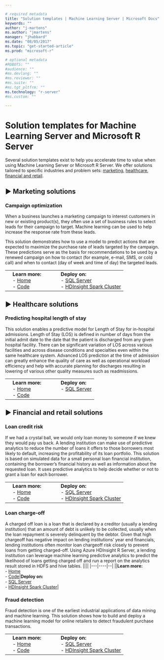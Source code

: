 ```yaml
---

# required metadata
title: "Solution templates | Machine Learning Server | Microsoft Docs"
keywords: ""
author: "j-martens"
ms.author: "jmartens"
manager: "jhubbard"
ms.date: "08/05/2017"
ms.topic: "get-started-article"
ms.prod: "microsoft-r"

# optional metadata
#ROBOTS: ""
#audience: ""
#ms.devlang: ""
#ms.reviewer: ""
#ms.suite: ""
#ms.tgt_pltfrm: ""
ms.technology: "r-server"
#ms.custom: ""

---
```


# Solution templates for Machine Learning Server and Microsoft R Server

Several solution templates exist to help you accelerate time to value when using Machine Learning Server or Microsoft R Server. We offer solutions tailored to specific industries and problem sets: [marketing](#marketing), [healthcare](#healthcare), [financial and retail](#financial).


<a name="marketing"></a> 

## &#9658; Marketing solutions 

### Campaign optimization 

When a business launches a marketing campaign to interest customers in new or existing product(s), they often use a set of business rules to select leads for their campaign to target. Machine learning can be used to help increase the response rate from these leads. 
  
This solution demonstrates how to use a model to predict actions that are expected to maximize the purchase rate of leads targeted by the campaign. These predictions serve as the basis for recommendations to be used by a renewed campaign on how to contact (for example, e-mail, SMS, or cold call) and when to contact (day of week and time of day) the targeted leads.

||||
|---|----|--|
||**Learn more:**&nbsp;&nbsp;&nbsp;&nbsp;&nbsp;&nbsp;&nbsp;&nbsp;&nbsp;&nbsp;&nbsp;<br>- [Home](https://microsoft.github.io/r-server-campaign-optimization) <br>- [Code](https://github.com/Microsoft/r-server-campaign-optimization)|**Deploy on:**<br>- [SQL Server](https://aka.ms/campaignoptimization)<br>- [HDInsight Spark Cluster](https://aka.ms/campaign-hdi)|

<a name="healthcare"></a> 

## &#9658; Healthcare solutions

### Predicting hospital length of stay

This solution enables a predictive model for Length of Stay for in-hospital admissions. Length of Stay (LOS) is defined in number of days from the initial admit date to the date that the patient is discharged from any given hospital facility. There can be significant variation of LOS across various facilities and across disease conditions and specialties even within the same healthcare system. Advanced LOS prediction at the time of admission can greatly enhance the quality of care as well as operational workload efficiency and help with accurate planning for discharges resulting in lowering of various other quality measures such as readmissions.

||||
|---|----|--|
||**Learn more:**&nbsp;&nbsp;&nbsp;&nbsp;&nbsp;&nbsp;&nbsp;&nbsp;&nbsp;&nbsp;&nbsp;<br>- [Home](https://microsoft.github.io/r-server-hospital-length-of-stay) <br>- [Code](https://github.com/Microsoft/r-server-hospital-length-of-stay)|**Deploy on:**<br>- [SQL Server](https://aka.ms/hospital-los)<br>&nbsp; |

<a name="financial"></a> 

## &#9658; Financial and retail solutions

### Loan credit risk

If we had a crystal ball, we would only loan money to someone if we knew they would pay us back. A lending institution can make use of predictive analytics to reduce the number of loans it offers to those borrowers most likely to default, increasing the profitability of its loan portfolio. This solution is based on simulated data for a small personal loan financial institution, containing the borrower’s financial history as well as information about the requested loan. It uses predictive analytics to help decide whether or not to grant a loan for each borrower.

||||
|---|----|--|
||**Learn more:**&nbsp;&nbsp;&nbsp;&nbsp;&nbsp;&nbsp;&nbsp;&nbsp;&nbsp;&nbsp;&nbsp;<br>- [Home](https://microsoft.github.io/r-server-fraud-detection/) <br>- [Code](https://github.com/Microsoft/r-server-fraud-detection)|**Deploy on:**<br>- [SQL Server](https://aka.ms/loan-credit-risk)<br>- [HDInsight Spark Cluster](https://aka.ms/loan-credit-risk-hdi)|

### Loan charge-off

A charged off loan is a loan that is declared by a creditor (usually a lending institution) that an amount of debt is unlikely to be collected, usually when the loan repayment is severely delinquent by the debtor. Given that high chargeoff has negative impact on lending institutions’ year end financials, lending institutions often monitor loan chargeoff risk closely to prevent loans from getting charged-off. Using Azure HDInsight R Server, a lending institution can leverage machine learning predictive analytics to predict the likelihood of loans getting charged off and run a report on the analytics result stored in HDFS and hive tables.
||||
|---|----|--|
||**Learn more:**&nbsp;&nbsp;&nbsp;&nbsp;&nbsp;&nbsp;&nbsp;&nbsp;&nbsp;&nbsp;&nbsp;<br>- [Home](https://microsoft.github.io/r-server-loan-chargeoff) <br>- [Code](https://github.com/Microsoft/r-server-loan-chargeoff/)|**Deploy on:**<br>- [SQL Server](https://aka.ms/loanchargeoffsql)<br>- [HDInsight Spark Cluster](https://aka.ms/loanchargeoffhdi)|

### Fraud detection

Fraud detection is one of the earliest industrial applications of data mining and machine learning. This solution shows how to build and deploy a machine learning model for online retailers to detect fraudulent purchase transactions.

||||
|---|----|--|
||**Learn more:**&nbsp;&nbsp;&nbsp;&nbsp;&nbsp;&nbsp;&nbsp;&nbsp;&nbsp;&nbsp;&nbsp;<br>- [Home](https://microsoft.github.io/r-server-fraud-detection/) <br>- [Code](https://github.com/Microsoft/r-server-fraud-detection)|**Deploy on:**<br>- [SQL Server](https://aka.ms/fraud-detection)<br>- [HDInsight Spark Cluster](https://aka.ms/fraud-detectinon-hdi)|